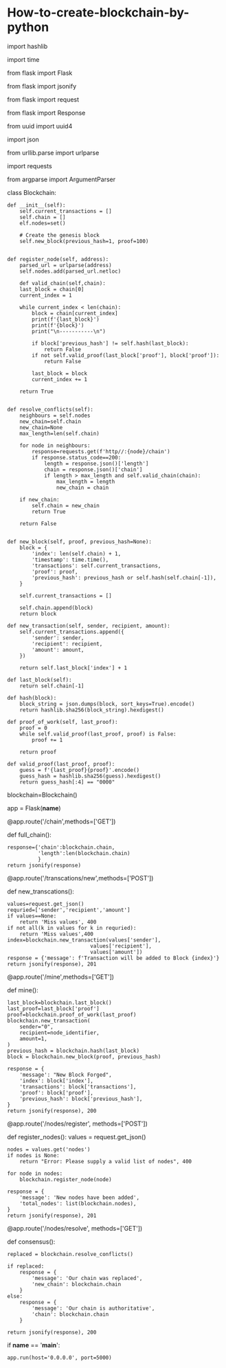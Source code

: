 # How-to-create-blockchain-by-python

import hashlib

import time

from flask import Flask

from flask import jsonify

from flask import request

from flask import Response

from uuid import uuid4

import json

from urllib.parse import urlparse

import requests

from argparse import ArgumentParser


class Blockchain:

    def __init__(self):
        self.current_transactions = []
        self.chain = []
        elf.nodes=set()

        # Create the genesis block
        self.new_block(previous_hash=1, proof=100)
    
    
    def register_node(self, address):
        parsed_url = urlparse(address)
        self.nodes.add(parsed_url.netloc)
        
        def valid_chain(self,chain):
        last_block = chain[0]
        current_index = 1

        while current_index < len(chain):
            block = chain[current_index]
            print(f'{last_block}')
            print(f'{block}')
            print("\n-----------\n")
      
            if block['previous_hash'] != self.hash(last_block):
                return False
            if not self.valid_proof(last_block['proof'], block['proof']):
                return False

            last_block = block
            current_index += 1

        return True


    def resolve_conflicts(self):
        neighbours = self.nodes
        new_chain=self.chain
        new_chain=None
        max_length=len(self.chain)

        for node in neighbours:
            response=requests.get(f'http//:{node}/chain')
            if response.status_code==200:
                length = response.json()['length']
                chain = response.json()['chain']
                if length > max_length and self.valid_chain(chain):
                    max_length = length
                    new_chain = chain

        if new_chain:
            self.chain = new_chain
            return True

        return False


    def new_block(self, proof, previous_hash=None):
        block = {
            'index': len(self.chain) + 1,
            'timestamp': time.time(),
            'transactions': self.current_transactions,
            'proof': proof,
            'previous_hash': previous_hash or self.hash(self.chain[-1]),
        }

        self.current_transactions = []

        self.chain.append(block)
        return block

    def new_transaction(self, sender, recipient, amount):
        self.current_transactions.append({
            'sender': sender,
            'recipient': recipient,
            'amount': amount,
        })

        return self.last_block['index'] + 1

    def last_block(self):
        return self.chain[-1]

    def hash(block):
        block_string = json.dumps(block, sort_keys=True).encode()
        return hashlib.sha256(block_string).hexdigest()

    def proof_of_work(self, last_proof):
        proof = 0
        while self.valid_proof(last_proof, proof) is False:
            proof += 1

        return proof

    def valid_proof(last_proof, proof):
        guess = f'{last_proof}{proof}'.encode()
        guess_hash = hashlib.sha256(guess).hexdigest()
        return guess_hash[:4] == "0000"

blockchain=Blockchain()

app = Flask(__name__)

@app.route('/chain',methods=['GET'])

def full_chain():

    response={'chain':blockchain.chain,
              'length':len(blockchain.chain)
              }
    return jsonify(response)
    
@app.route('/transcations/new',methods=['POST'])

def new_transcations():

    values=request.get_json()
    requried=['sender','recipient','amount']
    if values==None:
        return 'Miss values', 400
    if not all(k in values for k in requried):
        return 'Miss values',400
    index=blockchain.new_transaction(values['sender'],
                               values['recipient'],
                               values['amount'])
    response = {'message': f'Transaction will be added to Block {index}'}
    return jsonify(response), 201

@app.route('/mine',methods=['GET'])

def mine():

    last_block=blockchain.last_block()
    last_proof=last_block['proof']
    proof=blockchain.proof_of_work(last_proof)
    blockchain.new_transaction(
        sender="0",
        recipient=node_identifier,
        amount=1,
    )
    previous_hash = blockchain.hash(last_block)
    block = blockchain.new_block(proof, previous_hash)

    response = {
        'message': "New Block Forged",
        'index': block['index'],
        'transactions': block['transactions'],
        'proof': block['proof'],
        'previous_hash': block['previous_hash'],
    }
    return jsonify(response), 200
    
@app.route('/nodes/register', methods=['POST'])

def register_nodes():
    values = request.get_json()

    nodes = values.get('nodes')
    if nodes is None:
        return "Error: Please supply a valid list of nodes", 400

    for node in nodes:
        blockchain.register_node(node)

    response = {
        'message': 'New nodes have been added',
        'total_nodes': list(blockchain.nodes),
    }
    return jsonify(response), 201

@app.route('/nodes/resolve', methods=['GET'])

def consensus():
    
    replaced = blockchain.resolve_conflicts()

    if replaced:
        response = {
            'message': 'Our chain was replaced',
            'new_chain': blockchain.chain
        }
    else:
        response = {
            'message': 'Our chain is authoritative',
            'chain': blockchain.chain
        }

    return jsonify(response), 200

if __name__ == '__main__':

    app.run(host='0.0.0.0', port=5000)
